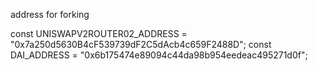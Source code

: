 address for forking

const UNISWAPV2ROUTER02_ADDRESS = "0x7a250d5630B4cF539739dF2C5dAcb4c659F2488D";
const DAI_ADDRESS = "0x6b175474e89094c44da98b954eedeac495271d0f";